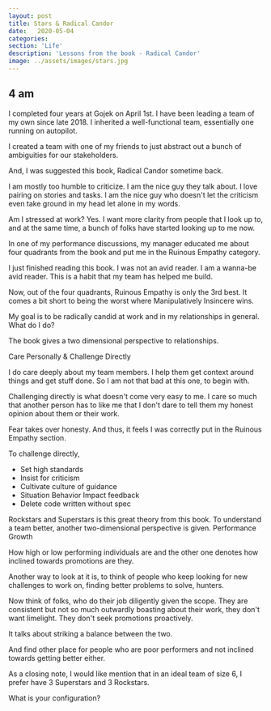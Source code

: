 ```yaml
---
layout: post
title: Stars & Radical Candor
date:   2020-05-04
categories:
section: 'Life'
description: 'Lessons from the book - Radical Candor'
image: ../assets/images/stars.jpg
---
```


4 am
---

I completed four years at Gojek on April 1st. I have been leading a team of my own since late 2018. I inherited a well-functional team, essentially one running on autopilot.

I created a team with one of my friends to just abstract out a bunch of ambiguities for our stakeholders.

And, I was suggested this book, Radical Candor sometime back.

I am mostly too humble to criticize. I am the nice guy they talk about. I love pairing on stories and tasks. I am the nice guy who doesn't let the criticism even take ground in my head let alone in my words.

Am I stressed at work? Yes. I want more clarity from people that I look up to, and at the same time, a bunch of folks have started looking up to me now.

In one of my performance discussions, my manager educated me about four quadrants from the book and put me in the Ruinous Empathy category.

I just finished reading this book. I was not an avid reader. I am a wanna-be avid reader. This is a habit that my team has helped me build.

Now, out of the four quadrants, Ruinous Empathy is only the 3rd best. It comes a bit short to being the worst where Manipulatively Insincere wins.

My goal is to be radically candid at work and in my relationships in general.
What do I do?


The book gives a two dimensional perspective to relationships. 

Care Personally &
Challenge Directly

I do care deeply about my team members. I help them get context around things and get stuff done. So I am not that bad at this one, to begin with.

Challenging directly is what doesn't come very easy to me. I care so much that another person has to like me that I don't dare to tell them my honest opinion about them or their work.

Fear takes over honesty. And thus, it feels I was correctly put in the Ruinous Empathy section.

To challenge directly,
- Set high standards
- Insist for criticism
- Cultivate culture of guidance
- Situation Behavior Impact feedback
- Delete code written without spec

Rockstars and Superstars is this great theory from this book.
To understand a team better, another two-dimensional perspective is given.
Performance
Growth

How high or low performing individuals are and the other one denotes how inclined towards promotions are they.

Another way to look at it is, to think of people who keep looking for new challenges to work on, finding better problems to solve, hunters.

Now think of folks, who do their job diligently given the scope. They are consistent but not so much outwardly boasting about their work, they don't want limelight. They don't seek promotions proactively.


It talks about striking a balance between the two.

And find other place for people who are poor performers and not inclined towards getting better either.

As a closing note, I would like mention that in an ideal team of size 6, I prefer have 3 Superstars and 3 Rockstars.

What is your configuration?
